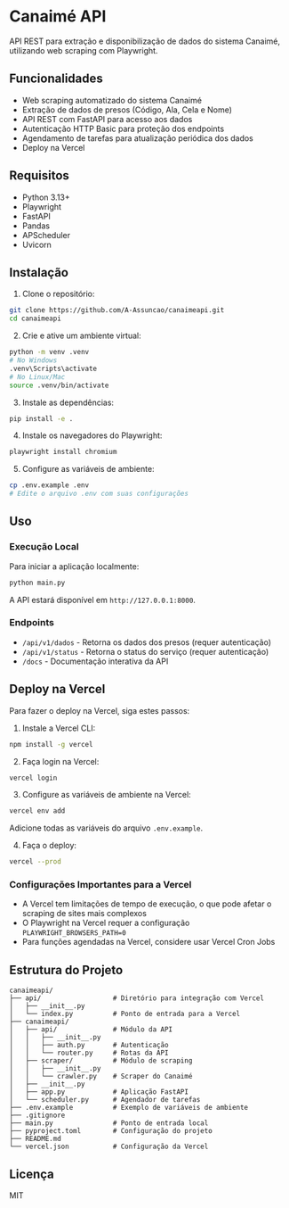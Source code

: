 # Canaimé API

API REST para extração e disponibilização de dados do sistema Canaimé, utilizando web scraping com Playwright.

## Funcionalidades

- Web scraping automatizado do sistema Canaimé
- Extração de dados de presos (Código, Ala, Cela e Nome)
- API REST com FastAPI para acesso aos dados
- Autenticação HTTP Basic para proteção dos endpoints
- Agendamento de tarefas para atualização periódica dos dados
- Deploy na Vercel

## Requisitos

- Python 3.13+
- Playwright
- FastAPI
- Pandas
- APScheduler
- Uvicorn

## Instalação

1. Clone o repositório:
```bash
git clone https://github.com/A-Assuncao/canaimeapi.git
cd canaimeapi
```

2. Crie e ative um ambiente virtual:
```bash
python -m venv .venv
# No Windows
.venv\Scripts\activate
# No Linux/Mac
source .venv/bin/activate
```

3. Instale as dependências:
```bash
pip install -e .
```

4. Instale os navegadores do Playwright:
```bash
playwright install chromium
```

5. Configure as variáveis de ambiente:
```bash
cp .env.example .env
# Edite o arquivo .env com suas configurações
```

## Uso

### Execução Local

Para iniciar a aplicação localmente:

```bash
python main.py
```

A API estará disponível em `http://127.0.0.1:8000`.

### Endpoints

- `/api/v1/dados` - Retorna os dados dos presos (requer autenticação)
- `/api/v1/status` - Retorna o status do serviço (requer autenticação)
- `/docs` - Documentação interativa da API

## Deploy na Vercel

Para fazer o deploy na Vercel, siga estes passos:

1. Instale a Vercel CLI:
```bash
npm install -g vercel
```

2. Faça login na Vercel:
```bash
vercel login
```

3. Configure as variáveis de ambiente na Vercel:
```bash
vercel env add
```
Adicione todas as variáveis do arquivo `.env.example`.

4. Faça o deploy:
```bash
vercel --prod
```

### Configurações Importantes para a Vercel

- A Vercel tem limitações de tempo de execução, o que pode afetar o scraping de sites mais complexos
- O Playwright na Vercel requer a configuração `PLAYWRIGHT_BROWSERS_PATH=0`
- Para funções agendadas na Vercel, considere usar Vercel Cron Jobs

## Estrutura do Projeto

```
canaimeapi/
├── api/                  # Diretório para integração com Vercel
│   ├── __init__.py
│   └── index.py          # Ponto de entrada para a Vercel
├── canaimeapi/
│   ├── api/              # Módulo da API
│   │   ├── __init__.py
│   │   ├── auth.py       # Autenticação
│   │   └── router.py     # Rotas da API
│   ├── scraper/          # Módulo de scraping
│   │   ├── __init__.py
│   │   └── crawler.py    # Scraper do Canaimé
│   ├── __init__.py
│   ├── app.py            # Aplicação FastAPI
│   └── scheduler.py      # Agendador de tarefas
├── .env.example          # Exemplo de variáveis de ambiente
├── .gitignore
├── main.py               # Ponto de entrada local
├── pyproject.toml        # Configuração do projeto
├── README.md
└── vercel.json           # Configuração da Vercel
```

## Licença

MIT
